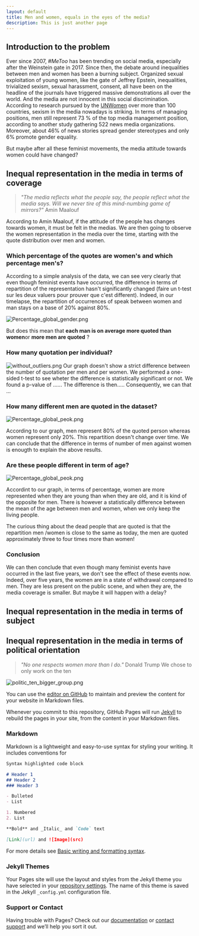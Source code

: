 ```yaml
---
layout: default
title: Men and women, equals in the eyes of the media?
description: This is just another page
---
```


## Introduction to the problem
Ever since 2007, _#MeToo_ has been trending on social media, especially after the Weinstein gate in 2017. Since then, the debate around inequalities between men and women has been a burning subject. Organized sexual exploitation of young women, like the gate of Jeffrey Epstein, inequalities, trivialized sexism, sexual harassment, consent, all have been on the headline of the journals have triggered massive demonstrations all over the world. 
And the media are not innocent in this social discrimination. 
According to research pursued by the [UNWomen](https://beijing20.unwomen.org/en/in-focus/media) over more than 100 countries, sexism in the media nowadays is striking. In terms of managing positions, men still represent 73 % of the top media management position, according to another study gathering 522 news media organizations. Moreover, about 46% of news stories spread gender stereotypes and only 6% promote gender equality. 

But maybe after all these feminist movements, the media attitude towards women could have changed?

 
## Inequal representation in the media in terms of coverage
> _"The media reflects what the people say, the people reflect what the media says. Will we never tire of this mind-numbing game of mirrors?"_
> Amin Maalouf

According to Amin Maalouf, if the attitude of the people has changes towards women, it must be felt in the medias. We are then going to observe the women representation in the media over the time, starting with the quote distribution over men and women. 

### Which percentage of the quotes are women's and which percentage men's?

According to a simple analysis of the data, we can see very clearly that even though feminist events have occurred, the difference in terms of repartition of the representation hasn't significantly changed (faire un t-test sur les deux valuers pour prouver que c'est different). Indeed, in our timelapse, the repartition of occurrences of speak between women and man stays on a base of 20% against 80%.

![Percentage_global_gender.png](/images/Percentage_global_gender.png)


But does this mean that **each man is on average more quoted than women**or **more men are quoted** ?


### How many quotation per individual?
![without_outliers.png](/images/without_outliers.png)
 Our graph doesn't show a strict difference between the number of quotation per men and per women. We performed a one-sided t-test to see wheter the difference is statistically significant or not. 
 We found a p-value of ......
 The difference is then.....
 Consequently, we can that ...

### How many different men are quoted in the dataset?

![Percentage_global_peok.png](/images/Percentage_global_peok.png)

According to our graph, men represent 80% of the quoted person whereas women represent only 20%. This repartition doesn't change over time.
We can conclude that the difference in terms of number of men against women is enougth to explain the above results.


### Are these people different in term of age?

![Percentage_global_peok.png](/images/age_repartition_hist.png)

Accordint to our graph, in terms of percentage, women are more represented when they are young than when they are old, and it is kind of the opposite for men. 
There is however a statistically difference between the mean of the age between men and women, when we only keep the living people. 

The curious thing about the dead people that are quoted is that the repartition men /women is close to the same as today, the men are quoted approximately three to four times more than women!

### Conclusion
We can then conclude that even though many feminist events have occurred in the last five years, we don't see the effect of these events now. 
Indeed, over five years, the women are in a state of withdrawal compared to men. They are less present on the public scene, and when they are, the media coverage is smaller. But maybe it will happen with a delay?


## Inequal representation in the media in terms of subject


## Inequal representation in the media in terms of political orientation
> _"No one respects women more than I do."_ 
Donald Trump
We chose to only work on the ten 
 
![politic_ten_bigger_group.png](/images/politic_ten_bigger_group.png) 


 
You can use the [editor on GitHub](https://github.com/PrunelleLM/Adata_scientists_project/edit/gh-pages/index.md) to maintain and preview the content for your website in Markdown files.

Whenever you commit to this repository, GitHub Pages will run [Jekyll](https://jekyllrb.com/) to rebuild the pages in your site, from the content in your Markdown files.

### Markdown

Markdown is a lightweight and easy-to-use syntax for styling your writing. It includes conventions for

```markdown
Syntax highlighted code block

# Header 1
## Header 2
### Header 3

- Bulleted
- List

1. Numbered
2. List

**Bold** and _Italic_ and `Code` text

[Link](url) and ![Image](src)
```

For more details see [Basic writing and formatting syntax](https://docs.github.com/en/github/writing-on-github/getting-started-with-writing-and-formatting-on-github/basic-writing-and-formatting-syntax).

### Jekyll Themes

Your Pages site will use the layout and styles from the Jekyll theme you have selected in your [repository settings](https://github.com/PrunelleLM/Adata_scientists_project/settings/pages). The name of this theme is saved in the Jekyll `_config.yml` configuration file.

### Support or Contact

Having trouble with Pages? Check out our [documentation](https://docs.github.com/categories/github-pages-basics/) or [contact support](https://support.github.com/contact) and we’ll help you sort it out.

